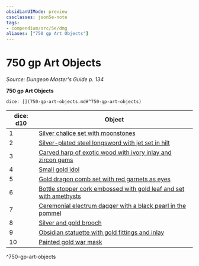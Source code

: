 ```yaml
---
obsidianUIMode: preview
cssclasses: json5e-note
tags:
- compendium/src/5e/dmg
aliases: ["750 gp Art Objects"]
---
```

# 750 gp Art Objects
*Source: Dungeon Master's Guide p. 134* 

**750 gp Art Objects**

`dice: [](750-gp-art-objects.md#^750-gp-art-objects)`

| dice: d10 | Object |
|-----------|--------|
| 1 | [Silver chalice set with moonstones](/2-Mechanics/CLI/items/silver-chalice-set-with-moonstones.md) |
| 2 | [Silver-plated steel longsword with jet set in hilt](/2-Mechanics/CLI/items/silver-plated-steel-longsword-with-jet-set-in-hilt.md) |
| 3 | [Carved harp of exotic wood with ivory inlay and zircon gems](/2-Mechanics/CLI/items/carved-harp-of-exotic-wood-with-ivory-inlay-and-zircon-gems.md) |
| 4 | [Small gold idol](/2-Mechanics/CLI/items/small-gold-idol.md) |
| 5 | [Gold dragon comb set with red garnets as eyes](/2-Mechanics/CLI/items/gold-dragon-comb-set-with-red-garnets-as-eyes.md) |
| 6 | [Bottle stopper cork embossed with gold leaf and set with amethysts](/2-Mechanics/CLI/items/bottle-stopper-cork-embossed-with-gold-leaf-and-set-with-amethysts.md) |
| 7 | [Ceremonial electrum dagger with a black pearl in the pommel](/2-Mechanics/CLI/items/ceremonial-electrum-dagger-with-a-black-pearl-in-the-pommel.md) |
| 8 | [Silver and gold brooch](/2-Mechanics/CLI/items/silver-and-gold-brooch.md) |
| 9 | [Obsidian statuette with gold fittings and inlay](/2-Mechanics/CLI/items/obsidian-statuette-with-gold-fittings-and-inlay.md) |
| 10 | [Painted gold war mask](/2-Mechanics/CLI/items/painted-gold-war-mask.md) |
^750-gp-art-objects